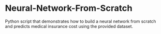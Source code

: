 # Neural-Network-From-Scratch
Python script that demonstrates how to build a neural network from scratch and predicts medical insurance cost using the provided dataset.
